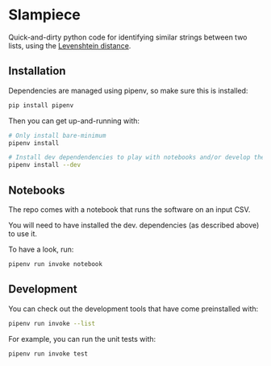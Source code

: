 # Slampiece

Quick-and-dirty python code for identifying similar strings between two lists, using the [Levenshtein distance](https://en.wikipedia.org/wiki/Levenshtein_distance).

## Installation

Dependencies are managed using pipenv, so make sure this is installed:

```bash
pip install pipenv
```

Then you can get up-and-running with:
```bash
# Only install bare-minimum
pipenv install

# Install dev dependendencies to play with notebooks and/or develop the code
pipenv install --dev
```

## Notebooks

The repo comes with a notebook that runs the software on an input CSV.

You will need to have installed the dev. dependencies (as described above) to use it.

To have a look, run:

```bash
pipenv run invoke notebook
```

## Development

You can check out the development tools that have come preinstalled with:

```bash
pipenv run invoke --list
```

For example, you can run the unit tests with:
```bash
pipenv run invoke test
```
